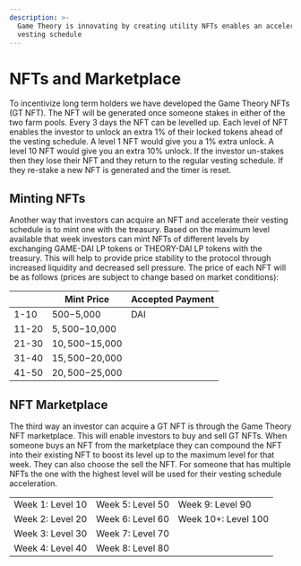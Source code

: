 ```yaml
---
description: >-
  Game Theory is innovating by creating utility NFTs enables an accelerated
  vesting schedule
---
```


# NFTs and Marketplace

To incentivize long term holders we have developed the Game Theory NFTs (GT NFT). The NFT will be generated once someone stakes in either of the two farm pools. Every 3 days the NFT can be levelled up. Each level of NFT enables the investor to unlock an extra 1% of their locked tokens ahead of the vesting schedule. A level 1 NFT would give you a 1% extra unlock. A level 10 NFT would give you an extra 10% unlock. If the investor un-stakes then they lose their NFT and they return to the regular vesting schedule. If they re-stake a new NFT is generated and the timer is reset.

## Minting NFTs

Another way that investors can acquire an NFT and accelerate their vesting schedule is to mint one with the treasury. Based on the maximum level available that week investors can mint NFTs of different levels by exchanging GAME-DAI LP tokens or THEORY-DAI LP tokens with the treasury. This will help to provide price stability to the protocol through increased liquidity and decreased sell pressure. The price of each NFT will be as follows (prices are subject to change based on market conditions):

|       | Mint Price      | Accepted Payment |
| ----- | --------------- | ---------------- |
| 1-10  | $500-$5,000     | DAI              |
| 11-20 | $5,500-$10,000  |                  |
| 21-30 | $10,500-$15,000 |                  |
| 31-40 | $15,500-$20,000 |                  |
| 41-50 | $20,500-$25,000 |                  |

## NFT Marketplace

The third way an investor can acquire a GT NFT is through the Game Theory NFT marketplace. This will enable investors to buy and sell GT NFTs. When someone buys an NFT from the marketplace they can compound the NFT into their existing NFT to boost its level up to the maximum level for that week. They can also choose the sell the NFT. For someone that has multiple NFTs the one with the highest level will be used for their vesting schedule acceleration. &#x20;

|                  |                  |                     |
| ---------------- | ---------------- | ------------------- |
| Week 1: Level 10 | Week 5: Level 50 | Week 9: Level 90    |
| Week 2: Level 20 | Week 6: Level 60 | Week 10+: Level 100 |
| Week 3: Level 30 | Week 7: Level 70 |                     |
| Week 4: Level 40 | Week 8: Level 80 |                     |

